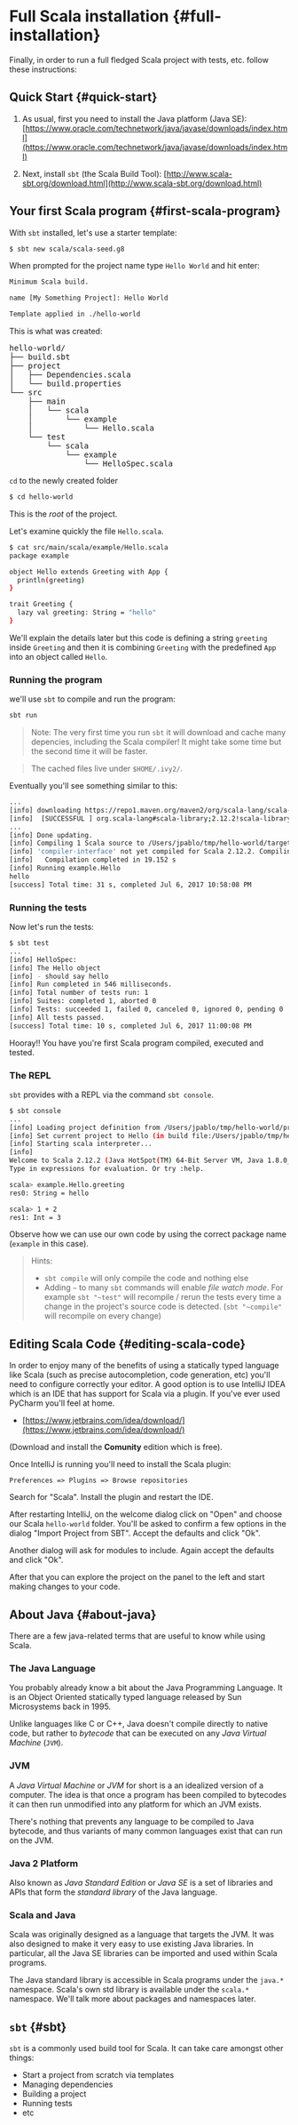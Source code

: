# Full Scala installation {#full-installation}

Finally, in order to run a full fledged Scala project with tests, etc. follow these instructions:

## Quick Start {#quick-start}

1. As usual, first you need to install the Java platform (Java SE):
 [https://www.oracle.com/technetwork/java/javase/downloads/index.html](https://www.oracle.com/technetwork/java/javase/downloads/index.html)

2. Next, install `sbt` (the Scala Build Tool):
 [http://www.scala-sbt.org/download.html](http://www.scala-sbt.org/download.html)

## Your first Scala program {#first-scala-program}

With `sbt` installed, let's use a starter template:

```sh
$ sbt new scala/scala-seed.g8
```

When prompted for the project name type `Hello World` and hit enter:

```sh
Minimum Scala build.

name [My Something Project]: Hello World

Template applied in ./hello-world
```

This is what was created:

<pre>
hello-world/
├── build.sbt
├── project
│   ├── Dependencies.scala
│   └── build.properties
└── src
    ├── main
    │   └── scala
    │       └── example
    │           └── Hello.scala
    └── test
        └── scala
            └── example
                └── HelloSpec.scala
</pre>

`cd` to the newly created folder

```sh
$ cd hello-world
```

This is the *root* of the project. 

Let's examine quickly the file `Hello.scala`. 

```sh
$ cat src/main/scala/example/Hello.scala
package example

object Hello extends Greeting with App {
  println(greeting)
}

trait Greeting {
  lazy val greeting: String = "hello"
}
```

We'll explain the details later but this code is defining a string `greeting` inside `Greeting` and then it is combining `Greeting` with the predefined `App` into an object called `Hello`.

### Running the program

we'll use `sbt` to compile and run the program:

```sh
sbt run
```

> Note: The very first time you run `sbt` it will download and cache many depencies, including the Scala compiler! It might take some time but the second time it will be faster.

> The cached files live under `$HOME/.ivy2/`.

Eventually you'll see something similar to this:

```sh
...
[info] downloading https://repo1.maven.org/maven2/org/scala-lang/scala-library/2.12.2/scala-library-2.12.2.jar ...
[info] 	[SUCCESSFUL ] org.scala-lang#scala-library;2.12.2!scala-library.jar (1686ms)
...
[info] Done updating.
[info] Compiling 1 Scala source to /Users/jpablo/tmp/hello-world/target/scala-2.12/classes...
[info] 'compiler-interface' not yet compiled for Scala 2.12.2. Compiling...
[info]   Compilation completed in 19.152 s
[info] Running example.Hello
hello
[success] Total time: 31 s, completed Jul 6, 2017 10:58:08 PM
```

### Running the tests
Now let's run the tests:

```sh
$ sbt test
...
[info] HelloSpec:
[info] The Hello object
[info] - should say hello
[info] Run completed in 546 milliseconds.
[info] Total number of tests run: 1
[info] Suites: completed 1, aborted 0
[info] Tests: succeeded 1, failed 0, canceled 0, ignored 0, pending 0
[info] All tests passed.
[success] Total time: 10 s, completed Jul 6, 2017 11:00:08 PM
```

Hooray!! You have you're first Scala program compiled, executed and tested.

### The REPL

`sbt` provides with a REPL via the command `sbt console`. 

```sh
$ sbt console
...
[info] Loading project definition from /Users/jpablo/tmp/hello-world/project
[info] Set current project to Hello (in build file:/Users/jpablo/tmp/hello-world/)
[info] Starting scala interpreter...
[info]
Welcome to Scala 2.12.2 (Java HotSpot(TM) 64-Bit Server VM, Java 1.8.0_131).
Type in expressions for evaluation. Or try :help.

scala> example.Hello.greeting
res0: String = hello

scala> 1 + 2
res1: Int = 3
```

Observe how we can use our own code by using the correct package name (`example` in this case).

> Hints:
> 
> * `sbt compile` will only compile the code and nothing else
> * Adding `~` to many `sbt` commands will enable *file watch mode*. For example `sbt "~test"` will recompile / rerun the tests every time a change in the project's source code is detected. (`sbt "~compile"` will recompile on every change)

## Editing Scala Code {#editing-scala-code}

In order to enjoy many of the benefits of using a statically typed language like Scala (such as precise autocompletion, code generation, etc) you'll need to configure correctly your editor. A good option is to use IntelliJ IDEA which is an IDE that has support for Scala via a plugin. If you've ever used PyCharm you'll feel at home.

* [https://www.jetbrains.com/idea/download/](https://www.jetbrains.com/idea/download/)

(Download and install the **Comunity** edition which is free).

Once IntelliJ is running you'll need to install the Scala plugin:

`Preferences => Plugins => Browse repositories`

Search for "Scala". Install the plugin and restart the IDE.

After restarting IntelliJ, on the welcome dialog click on "Open" and choose our Scala `hello-world` folder. You'll be asked to confirm a few options in the dialog "Import Project from SBT". Accept the defaults and click "Ok".

Another dialog will ask for modules to include. Again accept the defaults and click "Ok".

After that you can explore the project on the panel to the left and start making changes to your code.


## About Java {#about-java}

There are a few java-related terms that are useful to know while using Scala.

### The Java Language
You probably already know a bit about the Java Programming Language. It is an Object Oriented statically typed language released by Sun Microsystems back in 1995.

Unlike languages like C or C++, Java doesn't compile directly to native code, but rather to *bytecode* that can be executed on any *Java Virtual Machine* (`JVM`).

### JVM
A *Java Virtual Machine* or *JVM* for short is a an idealized version of a computer. The idea is that once a program has been compiled to bytecodes it can then run unmodified into any platform for which an JVM exists.

There's nothing that prevents any language to be compiled to Java bytecode, and thus variants of many common languages exist that can run on the JVM. 

### Java 2 Platform
Also known as *Java Standard Edition* or *Java SE* is a set of libraries and APIs that form the *standard library* of the Java language. 

### Scala and Java

Scala was originally designed as a language that targets the JVM. It was also designed to make it very easy to use existing Java libraries. In particular, all the Java SE libraries can be imported and used within Scala programs. 

The Java standard library is accessible in Scala programs under the `java.*` namespace. Scala's own std library is available under the `scala.*` namespace. We'll talk more about packages and namespaces later.

## `sbt` {#sbt}

`sbt` is a commonly used build tool for Scala. It can take care amongst other things:

* Start a project from scratch via templates
* Managing dependencies
* Building a project
* Running tests
* etc

